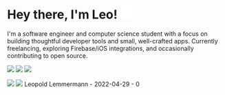 <h1>Hey there, I'm Leo! <img src="wave.svg" height="30" /></h1>

I'm a software engineer and computer science student with a focus on building thoughtful developer tools and small, well-crafted apps. Currently freelancing, exploring Firebase/iOS integrations, and occasionally contributing to open source.

<a href="https://leolem.dev"><img src="https://img.shields.io/website?url=https%3A%2F%2Fleolem.dev"></a>
<img src="https://komarev.com/ghpvc/?username=leo-lem&color=yellowgreen&style=flat" />
<img src="https://img.shields.io/github/stars/leo-lem?affiliations=OWNER&style=social" >

<img width="69%" src="https://github-profile-summary-cards.vercel.app/api/cards/profile-details?username=leo-lem&theme=transparent" />
<img width="29%" src="https://github-profile-summary-cards.vercel.app/api/cards/stats?username=leo-lem&theme=transparent" />
Leopold Lemmermann - 2022-04-29 - 0
